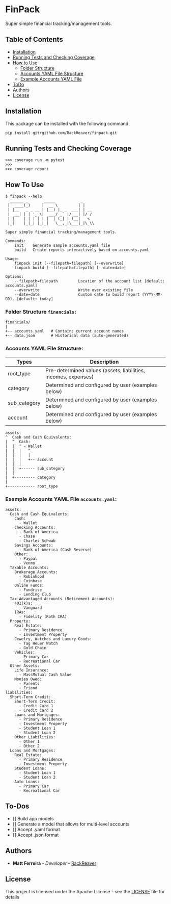 # FinPack

Super simple financial tracking/management tools.

## Table of Contents

- [Installation](#installation)
- [Running Tests and Checking Coverage](#running-tests-and-checking-coverage)
- [How to Use](#how-to-use)
  - [Folder Structure](#folder-structure-financials)
  - [Accounts YAML File Structure](#accounts-yaml-file-structure)
  - [Example Accounts YAML File](#example-accounts-yaml-file-accountsyaml)
- [ToDo](#to-dos)
- [Authors](#authors)
- [License](#license)

## Installation

This package can be installed with the following command:

```
pip install git+github.com/RackReaver/finpack.git
```

## Running Tests and Checking Coverage

```
>>> coverage run -m pytest
>>>
>>> coverage report
```

## How To Use

```
$ finpack --help
  ______ _       _____           _
 |  ____(_)     |  __ \         | |
 | |__   _ _ __ | |__) |_ _  ___| | __
 |  __| | | '_ \|  ___/ _` |/ __| |/ /
 | |    | | | | | |  | (_| | (__|   <
 |_|    |_|_| |_|_|   \__,_|\___|_|\_\\

Super simple financial tracking/management tools.

Commands:
    init    Generate sample accounts.yaml file
    build   Create reports interactively based on accounts.yaml

Usage:
    finpack init [--filepath=filepath] [--overwrite]
    finpack build [--filepath=filepath] [--date=date]

Options:
    --filepath=filepath         Location of the account list [default: accounts.yaml]
    --overwrite                 Write over existing file
    --date=date                 Custom date to build report (YYYY-MM-DD). [default: today]
```

### Folder Structure `financials`:

```
financials/
|
+-- accounts.yaml   # Contains current account names
+-- data.json       # Historical data (auto-generated)

```

### Accounts YAML File Structure:

| Types        | Description                                                    |
| ------------ | -------------------------------------------------------------- |
| root_type    | Pre-determined values (assets, liabilities, incomes, expenses) |
| category     | Determined and configured by user (examples below)             |
| sub_category | Determined and configured by user (examples below)             |
| account      | Determined and configured by user (examples below)             |

```
assets:
^  Cash and Cash Equivalents:
|  ^  Cash:
|  |  ^ - Wallet
|  |  |   ^
|  |  |   |
|  |  |   +-- account
|  |  |
|  |  +------ sub_category
|  |
|  +--------- category
|
+------------ root_type
```

### Example Accounts YAML File `accounts.yaml`:

```
assets:
  Cash and Cash Equivalents:
    Cash:
      - Wallet
    Checking Accounts:
      - Bank of America
      - Chase
      - Charles Schwab
    Savings Accounts:
      - Bank of America (Cash Reserve)
    Other:
      - Paypal
      - Venmo
  Taxable Accounts:
    Brokerage Accounts:
      - Robinhood
      - Coinbase
    Online Funds:
      - Fundrise
      - Lending Club
  Tax-Advantaged Accounts (Retirement Accounts):
    401(k)s:
      - Vanguard
    IRAs:
      - Fidelity (Roth IRA)
  Property:
    Real Estate:
      - Primary Residence
      - Investment Property
    Jewelry, Watches and Luxury Goods:
      - Tag Heuer Watch
      - Gold Chain
    Vehicles:
      - Primary Car
      - Recreational Car
  Other Assets:
    Life Insurance:
      - MassMutual Cash Value
    Monies Owed:
      - Parents
      - Friend
liabilities:
  Short-Term Credit:
    Short-Term Credit:
      - Credit Card 1
      - Credit Card 2
    Loans and Mortgages:
      - Primary Residence
      - Investment Property
      - Student Loan 1
      - Student Loan 2
    Other Liabilities:
      - Other 1
      - Other 2
  Loans and Mortgages:
    Real Estate:
      - Primary Residence
      - Investment Property
    Student Loans:
      - Student Loan 1
      - Student Loan 2
    Auto Loans:
      - Primary Car
      - Recreational Car
```

## To-Dos

- [] Build app models
- [] Generate a model that allows for multi-level accounts
- [] Accept .yaml format
- [] Accept .json format

## Authors

- **Matt Ferreira** - _Developer_ - [RackReaver](https://github.com/RackReaver)

## License

This project is licensed under the Apache License - see the [LICENSE](LICENSE) file for details
